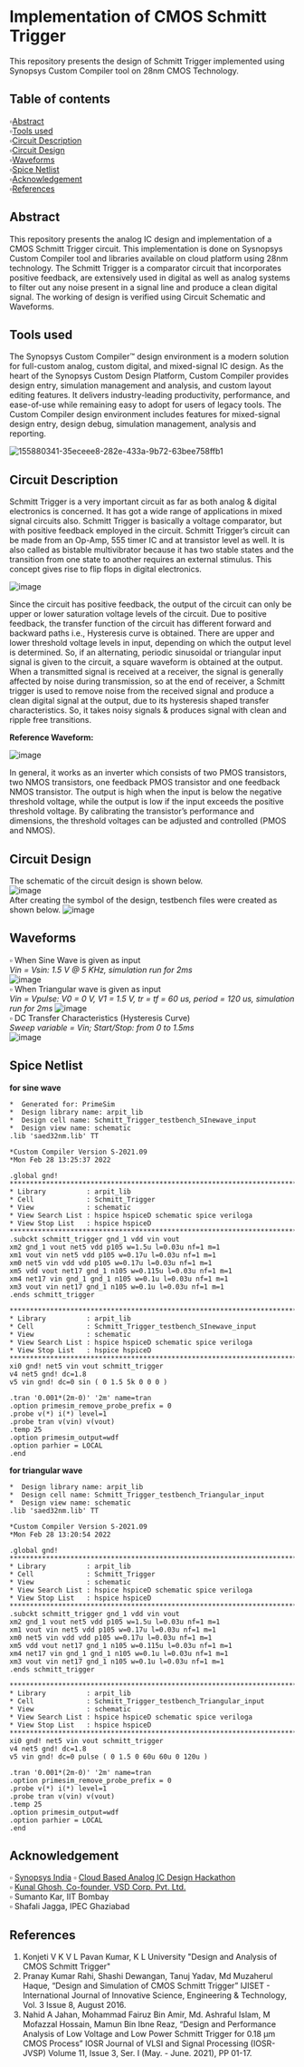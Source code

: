 # Implementation of CMOS Schmitt Trigger
This repository presents the design of Schmitt Trigger implemented using Synopsys Custom Compiler tool on 28nm CMOS Technology.
## Table of contents
▫️[Abstract](https://github.com/arpit306/Implementation-of-CMOS-Schmitt-Trigger/blob/main/README.md#abstract)  
▫️[Tools used](https://github.com/arpit306/Implementation-of-CMOS-Schmitt-Trigger/blob/main/README.md#tool-used)  
▫️[Circuit Description](https://github.com/arpit306/Implementation-of-CMOS-Schmitt-Trigger/blob/main/README.md#circuit-description)  
▫️[Circuit Design](https://github.com/arpit306/Implementation-of-CMOS-Schmitt-Trigger/blob/main/README.md#circuit-design)  
▫️[Waveforms](https://github.com/arpit306/Implementation-of-CMOS-Schmitt-Trigger/blob/main/README.md#waveform)  
▫️[Spice Netlist](https://github.com/arpit306/Implementation-of-CMOS-Schmitt-Trigger/blob/main/README.md#spice-netlist)  
▫️[Acknowledgement](https://github.com/arpit306/Implementation-of-CMOS-Schmitt-Trigger/blob/main/README.md#acknowledgements)  
▫️[References](https://github.com/arpit306/Implementation-of-CMOS-Schmitt-Trigger/blob/main/README.md#references)  
## Abstract
This repository presents the analog IC design and implementation of a CMOS Schmitt Trigger circuit. This implementation is done on Sysnopsys Custom Compiler tool and libraries available on cloud platform using 28nm technology. The Schmitt Trigger is a comparator circuit that incorporates positive feedback, are extensively used in digital as well as analog systems to filter out any noise present in a signal line and produce a clean digital signal. The working of design is verified using Circuit Schematic and Waveforms.
## Tools used
The Synopsys Custom Compiler™ design environment is a modern solution for full-custom analog, custom digital, and mixed-signal IC design. As the heart of the Synopsys Custom Design Platform, Custom Compiler provides design entry, simulation management and analysis, and custom layout editing features. It delivers industry-leading productivity, performance, and ease-of-use while remaining easy to adopt for users of legacy tools. The Custom Compiler design environment includes features for mixed-signal design entry, design debug, simulation management, analysis and reporting.

![155880341-35eceee8-282e-433a-9b72-63bee758ffb1](https://user-images.githubusercontent.com/68592620/155882760-832f2e1b-67cf-4f46-9309-bac0c4960290.png)  
## Circuit Description
Schmitt Trigger is a very important circuit as far as both analog & digital electronics is concerned. It has got a wide range of applications in mixed signal circuits also. Schmitt Trigger is basically a voltage comparator, but with positive feedback employed in the circuit. Schmitt Trigger’s circuit can be made from an Op-Amp, 555 timer IC and at transistor level as well. It is also called as bistable multivibrator because it has two stable states and the transition from one state to another requires an external stimulus. This concept gives rise to flip flops in digital electronics.

![image](https://user-images.githubusercontent.com/68592620/155884086-e95bd774-3d90-4971-b1d4-54729fadf00a.png)

Since the circuit has positive feedback, the output of the circuit can only be upper or lower saturation voltage levels of the circuit. Due to positive feedback, the transfer function of the circuit has different forward and backward paths i.e., Hysteresis curve is obtained. There are upper and lower threshold voltage levels in input, depending on which the output level is determined. So, if an alternating, periodic sinusoidal or triangular input signal is given to the circuit, a square waveform is obtained at the output.
When a transmitted signal is received at a receiver, the signal is generally affected by noise during transmission, so at the end of receiver, a Schmitt trigger is used to remove noise from the received signal and produce a clean digital signal at the output, due to its hysteresis shaped transfer characteristics. So, it takes noisy signals & produces signal with clean and ripple free transitions.

__Reference Waveform:__

![image](https://user-images.githubusercontent.com/68592620/155884536-068faa2c-0081-47d9-a8b9-af3cf728d736.png)

In general, it works as an inverter which consists of two PMOS transistors, two NMOS transistors, one feedback PMOS transistor and one feedback NMOS transistor. The output is high when the input is below the negative threshold voltage, while the output is low if the input exceeds the positive threshold voltage. By calibrating the transistor’s performance and dimensions, the threshold voltages can be adjusted and controlled (PMOS and NMOS).
## Circuit Design
The schematic of the circuit design is shown below.  
![image](https://user-images.githubusercontent.com/68592620/156000621-7c48db60-f3fe-48a6-b6d8-600fc008598f.png)  
After creating the symbol of the design, testbench files were created as shown below.
![image](https://user-images.githubusercontent.com/68592620/155994427-7dc58278-f39d-4a12-9dc8-07d0c024b37a.png)

## Waveforms 
▫️ When Sine Wave is given as input  
   _Vin = Vsin: 1.5 V @ 5 KHz, simulation run for 2ms_  
![image](https://user-images.githubusercontent.com/68592620/155997839-cab9a442-2cab-41b4-a18a-8d900857af9e.png)  
▫️ When Triangular wave is given as input  
   _Vin = Vpulse: V0 = 0 V, V1 = 1.5 V, tr = tf = 60 us, period = 120 us, simulation run for 2ms_
![image](https://user-images.githubusercontent.com/68592620/155997913-88b9ff79-5e56-406b-a5f1-877e2e141be4.png)  
▫️ DC Transfer Characteristics (Hysteresis Curve)  
  _Sweep variable = Vin; Start/Stop: from 0 to 1.5ms_  
![image](https://user-images.githubusercontent.com/68592620/156041149-8496d89e-fb44-4ab4-bc0f-89c5d043fd7d.png)  

## Spice Netlist
__for sine wave__
```
*  Generated for: PrimeSim
*  Design library name: arpit_lib
*  Design cell name: Schmitt_Trigger_testbench_SInewave_input
*  Design view name: schematic
.lib 'saed32nm.lib' TT

*Custom Compiler Version S-2021.09
*Mon Feb 28 13:25:37 2022

.global gnd!
********************************************************************************
* Library          : arpit_lib
* Cell             : Schmitt_Trigger
* View             : schematic
* View Search List : hspice hspiceD schematic spice veriloga
* View Stop List   : hspice hspiceD
********************************************************************************
.subckt schmitt_trigger gnd_1 vdd vin vout
xm2 gnd_1 vout net5 vdd p105 w=1.5u l=0.03u nf=1 m=1
xm1 vout vin net5 vdd p105 w=0.17u l=0.03u nf=1 m=1
xm0 net5 vin vdd vdd p105 w=0.17u l=0.03u nf=1 m=1
xm5 vdd vout net17 gnd_1 n105 w=0.115u l=0.03u nf=1 m=1
xm4 net17 vin gnd_1 gnd_1 n105 w=0.1u l=0.03u nf=1 m=1
xm3 vout vin net17 gnd_1 n105 w=0.1u l=0.03u nf=1 m=1
.ends schmitt_trigger

********************************************************************************
* Library          : arpit_lib
* Cell             : Schmitt_Trigger_testbench_SInewave_input
* View             : schematic
* View Search List : hspice hspiceD schematic spice veriloga
* View Stop List   : hspice hspiceD
********************************************************************************
xi0 gnd! net5 vin vout schmitt_trigger
v4 net5 gnd! dc=1.8
v5 vin gnd! dc=0 sin ( 0 1.5 5k 0 0 0 )

.tran '0.001*(2m-0)' '2m' name=tran
.option primesim_remove_probe_prefix = 0
.probe v(*) i(*) level=1
.probe tran v(vin) v(vout)
.temp 25
.option primesim_output=wdf
.option parhier = LOCAL
.end
```
__for triangular wave__
```*  Generated for: PrimeSim
*  Design library name: arpit_lib
*  Design cell name: Schmitt_Trigger_testbench_Triangular_input
*  Design view name: schematic
.lib 'saed32nm.lib' TT

*Custom Compiler Version S-2021.09
*Mon Feb 28 13:20:54 2022

.global gnd!
********************************************************************************
* Library          : arpit_lib
* Cell             : Schmitt_Trigger
* View             : schematic
* View Search List : hspice hspiceD schematic spice veriloga
* View Stop List   : hspice hspiceD
********************************************************************************
.subckt schmitt_trigger gnd_1 vdd vin vout
xm2 gnd_1 vout net5 vdd p105 w=1.5u l=0.03u nf=1 m=1
xm1 vout vin net5 vdd p105 w=0.17u l=0.03u nf=1 m=1
xm0 net5 vin vdd vdd p105 w=0.17u l=0.03u nf=1 m=1
xm5 vdd vout net17 gnd_1 n105 w=0.115u l=0.03u nf=1 m=1
xm4 net17 vin gnd_1 gnd_1 n105 w=0.1u l=0.03u nf=1 m=1
xm3 vout vin net17 gnd_1 n105 w=0.1u l=0.03u nf=1 m=1
.ends schmitt_trigger

********************************************************************************
* Library          : arpit_lib
* Cell             : Schmitt_Trigger_testbench_Triangular_input
* View             : schematic
* View Search List : hspice hspiceD schematic spice veriloga
* View Stop List   : hspice hspiceD
********************************************************************************
xi0 gnd! net5 vin vout schmitt_trigger
v4 net5 gnd! dc=1.8
v5 vin gnd! dc=0 pulse ( 0 1.5 0 60u 60u 0 120u )

.tran '0.001*(2m-0)' '2m' name=tran
.option primesim_remove_probe_prefix = 0
.probe v(*) i(*) level=1
.probe tran v(vin) v(vout)
.temp 25
.option primesim_output=wdf
.option parhier = LOCAL
.end
```
## Acknowledgement
▫️ [Synopsys India](https://www.synopsys.com/')
▫️ [Cloud Based Analog IC Design Hackathon](https://hackathoniith.in/')  
▫️ [Kunal Ghosh, Co-founder, VSD Corp. Pvt. Ltd.](https://www.linkedin.com/in/kunal-ghosh-vlsisystemdesign-com-28084836/?originalSubdomain=in/')  
▫️ Sumanto Kar, IIT Bombay  
▫️ Shafali Jagga, IPEC Ghaziabad
## References
1. Konjeti V K V L Pavan Kumar, K L University "Design and Analysis of CMOS Schmitt Trigger"
2. Pranay Kumar Rahi, Shashi Dewangan, Tanuj Yadav, Md Muzaherul Haque, “Design and Simulation of CMOS Schmitt Trigger” IJISET - International Journal of Innovative Science, Engineering & Technology, Vol. 3 Issue 8, August 2016.
3. Nahid A Jahan, Mohammad Fairuz Bin Amir, Md. Ashraful Islam, M Mofazzal Hossain, Mamun Bin Ibne Reaz, “Design and Performance Analysis of Low Voltage and Low Power Schmitt Trigger for 0.18 μm CMOS Process” IOSR Journal of VLSI and Signal Processing (IOSR-JVSP) Volume 11, Issue 3, Ser. I (May. - June. 2021), PP 01-17.
